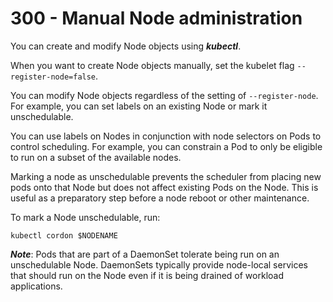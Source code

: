 # 300 - Manual Node administration
You can create and modify Node objects using ***kubectl***.

When you want to create Node objects manually, set the kubelet flag ```--register-node=false```.

You can modify Node objects regardless of the setting of ```--register-node```. For example, you can set labels on an existing Node or mark it unschedulable.

You can use labels on Nodes in conjunction with node selectors on Pods to control scheduling. For example, you can constrain a Pod to only be eligible to run on a subset of the available nodes.

Marking a node as unschedulable prevents the scheduler from placing new pods onto that Node but does not affect existing Pods on the Node. This is useful as a preparatory step before a node reboot or other maintenance.

To mark a Node unschedulable, run:

```kubectl cordon $NODENAME```

***Note***: Pods that are part of a DaemonSet tolerate being run on an unschedulable Node. DaemonSets typically provide node-local services that should run on the Node even if it is being drained of workload applications.
